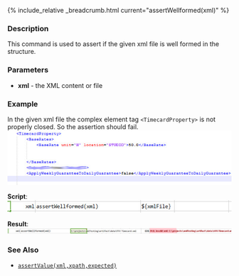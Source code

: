 {% include_relative _breadcrumb.html current="assertWellformed(xml)" %}


### Description
This command is used to assert if the given xml file is well formed in the structure.


### Parameters
- **xml** - the XML content or file


### Example
In the given xml file the complex element tag `<TimecardProperty>` is not properly closed.  So the assertion should 
fail.<br/>
![](image/assertWellFormed_01.png)

**Script**:<br/>
![](image/assertWellFormed_02.png)

**Result**:<br/>
![](image/assertWellFormed_03.png)


### See Also
- [`assertValue(xml,xpath,expected)`](assertValue(xml,xpath,expected))
